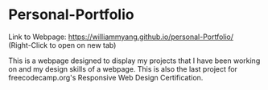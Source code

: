 # Personal-Portfolio

Link to Webpage: https://williammyang.github.io/personal-Portfolio/
<br>(Right-Click to open on new tab)

This is a webpage designed to display my projects that I have been working on and my design skills of a webpage. This is also the last project for freecodecamp.org's 
Responsive Web Design Certification.  
